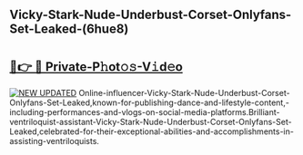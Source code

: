 ## Vicky-Stark-Nude-Underbust-Corset-Onlyfans-Set-Leaked-(6hue8)


# <h2><a href="https://mediaupload.pro?-19M">🔗👉 🔴 Private-P𝚑ot𝚘𝚜-V𝚒d𝚎o</a></h2>

[![NEW UPDATED](https://i.imgur.com/0qMVB7G.gif)](https://mediaupload.pro?-19M)
Online-influencer-Vicky-Stark-Nude-Underbust-Corset-Onlyfans-Set-Leaked,known-for-publishing-dance-and-lifestyle-content,-including-performances-and-vlogs-on-social-media-platforms.Brilliant-ventriloquist-assistant-Vicky-Stark-Nude-Underbust-Corset-Onlyfans-Set-Leaked,celebrated-for-their-exceptional-abilities-and-accomplishments-in-assisting-ventriloquists.  